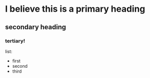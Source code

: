 # I believe this is a primary heading
## secondary heading
### tertiary!

list:
* first
* second
* third


